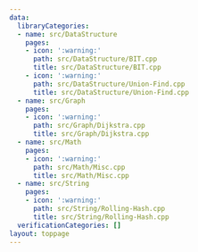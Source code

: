 ```yaml
---
data:
  libraryCategories:
  - name: src/DataStructure
    pages:
    - icon: ':warning:'
      path: src/DataStructure/BIT.cpp
      title: src/DataStructure/BIT.cpp
    - icon: ':warning:'
      path: src/DataStructure/Union-Find.cpp
      title: src/DataStructure/Union-Find.cpp
  - name: src/Graph
    pages:
    - icon: ':warning:'
      path: src/Graph/Dijkstra.cpp
      title: src/Graph/Dijkstra.cpp
  - name: src/Math
    pages:
    - icon: ':warning:'
      path: src/Math/Misc.cpp
      title: src/Math/Misc.cpp
  - name: src/String
    pages:
    - icon: ':warning:'
      path: src/String/Rolling-Hash.cpp
      title: src/String/Rolling-Hash.cpp
  verificationCategories: []
layout: toppage
---
```

